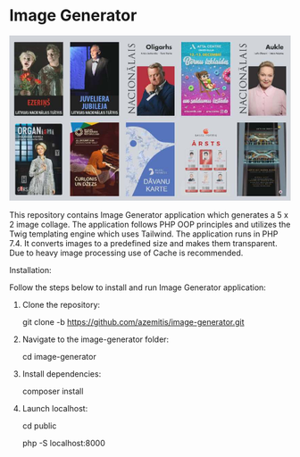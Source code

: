 # Image Generator

![Screenshot](images/screenshot.jpg)

This repository contains Image Generator application 
which generates a 5 x 2 image collage. 
The application follows PHP OOP principles and utilizes the Twig templating engine which uses Tailwind.
The application runs in PHP 7.4. It converts images to a predefined size and makes them transparent.
Due to heavy image processing use of Cache is recommended.

Installation:

Follow the steps below to install and run Image Generator application:

1. Clone the repository:

   git clone -b https://github.com/azemitis/image-generator.git

2. Navigate to the image-generator folder:

   cd image-generator

3. Install dependencies:

   composer install

4. Launch localhost:
   
   cd public

   php -S localhost:8000
